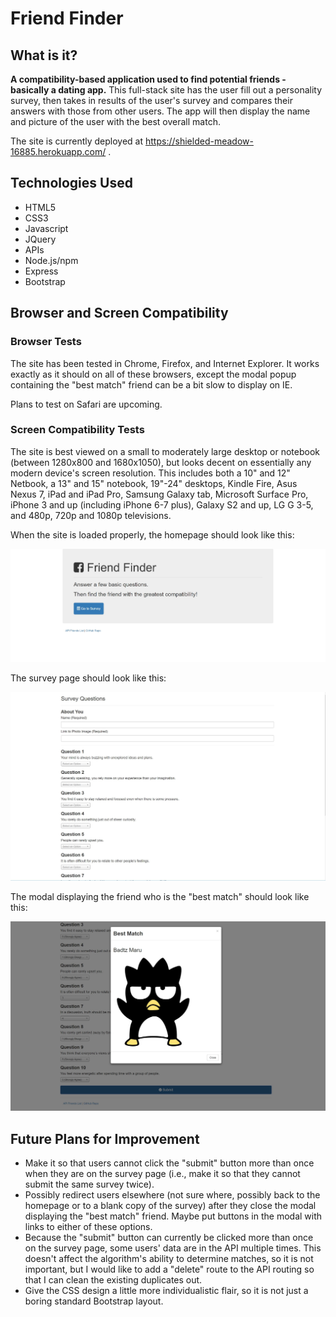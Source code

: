 # Friend Finder

## What is it?

**A compatibility-based application used to find potential friends - basically a dating app.** This full-stack site has the user fill out a personality survey, then takes in results of the user's survey and compares their answers with those from other users. The app will then display the name and picture of the user with the best overall match.

The site is currently deployed at https://shielded-meadow-16885.herokuapp.com/ .

## Technologies Used

* HTML5
* CSS3
* Javascript 
* JQuery
* APIs
* Node.js/npm
* Express
* Bootstrap

## Browser and Screen Compatibility

### Browser Tests

The site has been tested in Chrome, Firefox, and Internet Explorer. It works exactly as it should on all of these browsers, except the modal popup containing the "best match" friend can be a bit slow to display on IE. 

Plans to test on Safari are upcoming.

### Screen Compatibility Tests

The site is best viewed on a small to moderately large desktop or notebook (between 1280x800 and 1680x1050), but looks decent on essentially any modern device's screen resolution. This includes both a 10" and 12" Netbook, a 13" and 15" notebook, 19"-24" desktops, Kindle Fire, Asus Nexus 7, iPad and iPad Pro, Samsung Galaxy tab, Microsoft Surface Pro, iPhone 3 and up (including iPhone 6-7 plus), Galaxy S2 and up, LG G 3-5, and 480p, 720p and 1080p televisions. 

When the site is loaded properly, the homepage should look like this:

![Homepage](/app/public/homepage.JPG)

The survey page should look like this:

![Survey](/app/public/friendfinder.JPG)

The modal displaying the friend who is the "best match" should look like this:

![Modal](/app/public/modal.JPG)

## Future Plans for Improvement

* Make it so that users cannot click the "submit" button more than once when they are on the survey page (i.e., make it so that they cannot submit the same survey twice). 
* Possibly redirect users elsewhere (not sure where, possibly back to the homepage or to a blank copy of the survey) after they close the modal displaying the "best match" friend. Maybe put buttons in the modal with links to either of these options.
* Because the "submit" button can currently be clicked more than once on the survey page, some users' data are in the API multiple times. This doesn't affect the algorithm's ability to determine matches, so it is not important, but I would like to add a "delete" route to the API routing so that I can clean the existing duplicates out. 
* Give the CSS design a little more individualistic flair, so it is not just a boring standard Bootstrap layout. 
